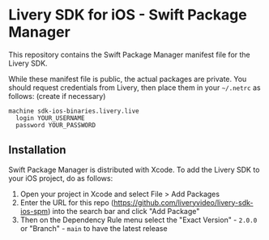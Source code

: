 # Livery SDK for iOS - Swift Package Manager

This repository contains the Swift Package Manager manifest file for the Livery SDK.

While these manifest file is public, the actual packages are private. You should
request credentials from Livery, then place them in your `~/.netrc` as
follows: (create if necessary)

```
machine sdk-ios-binaries.livery.live
  login YOUR_USERNAME
  password YOUR_PASSWORD
```

## Installation

Swift Package Manager is distributed with Xcode. To add the Livery SDK to your iOS project, do as follows:
1. Open your project in Xcode and select File > Add Packages
2. Enter the URL for this repo (https://github.com/liveryvideo/livery-sdk-ios-spm) into the search bar and click "Add Package"
3. Then on the Dependency Rule menu select the "Exact Version" - `2.0.0` or "Branch" - `main` to have the latest release
